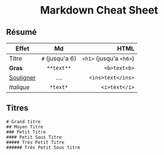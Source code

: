 # <center>Markdown Cheat Sheet</center>

## Résumé
| Effet        | Md           | HTML  |
| ------------- |:-------------:| -----:|
| Titre      | `#` (jusqu'a 6) | `<h1>` (jusqu'a `<h6>`) |
| **Gras**      | `**text**`      | `<b>text<b>` |
| <ins>Souligner</ins> |   ....    |  `<ins>text</ins>` |
| *Italique* | `*text*` | `<i>text</i>` |



## Titres

```
# Grand titre
## Moyen Titre
### Petit Titre
#### Petit Sous Titre
##### Très Petit Titre
###### Très Petit Sous titre
```

